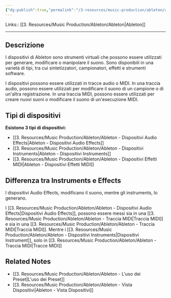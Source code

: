 ```yaml
---
{"dg-publish":true,"permalink":"/3-resources/music-production/ableton/ableton-dispositivi/"}
---
```


Links:: [[3. Resources/Music Production/Ableton/Ableton\|Ableton]]

---
## Descrizione

I dispositivi di Ableton sono strumenti virtuali che possono essere utilizzati per generare, modificare o manipolare il suono. Sono disponibili in una varietà di tipi, tra cui sintetizzatori, campionatori, effetti e strumenti software.

I dispositivi possono essere utilizzati in tracce audio o MIDI. In una traccia audio, possono essere utilizzati per modificare il suono di un campione o di un'altra registrazione. In una traccia MIDI, possono essere utilizzati per creare nuovi suoni o modificare il suono di un'esecuzione MIDI.

## Tipi di dispositivi

**Esistono 3 tipi di dispositivi:**

- [[3. Resources/Music Production/Ableton/Ableton - Dispositivi Audio Effects\|Ableton - Dispositivi Audio Effects]]
- [[3. Resources/Music Production/Ableton/Ableton - Dispositivi Instruments\|Ableton - Dispositivi Instruments]]
- [[3. Resources/Music Production/Ableton/Ableton - Dispositivi Effetti MIDI\|Ableton - Dispositivi Effetti MIDI]]


## Differenza tra Instruments e Effects

I dispositivi Audio Effects, modificano il suono, mentre gli instruments, lo generano. 

I [[3. Resources/Music Production/Ableton/Ableton - Dispositivi Audio Effects\|Dispositivi Audio Effects]], possono essere messi sia in una [[3. Resources/Music Production/Ableton/Ableton - Traccia MIDI\|Traccia MIDI]] e sia in una [[3. Resources/Music Production/Ableton/Ableton - Traccia MIDI\|Traccia MIDI]]. Mentre i [[3. Resources/Music Production/Ableton/Ableton - Dispositivi Instruments\|Dispositivi Instrument]], solo in [[3. Resources/Music Production/Ableton/Ableton - Traccia MIDI\|Tracce MIDI]]


## Related Notes

- [[3. Resources/Music Production/Ableton/Ableton - L'uso dei Preset\|L'uso dei Preset]]
- [[3. Resources/Music Production/Ableton/Ableton - Vista Dispositivi\|Ableton - Vista Dispositivi]]

